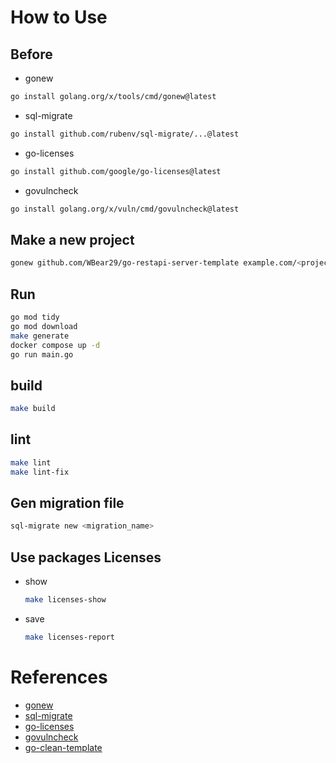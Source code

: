 # How to Use

## Before

- gonew

```bash
go install golang.org/x/tools/cmd/gonew@latest
```

- sql-migrate

```bash
go install github.com/rubenv/sql-migrate/...@latest
```

- go-licenses

```bash
go install github.com/google/go-licenses@latest
```

- govulncheck

```bash
go install golang.org/x/vuln/cmd/govulncheck@latest
```

## Make a new project

```bash
gonew github.com/WBear29/go-restapi-server-template example.com/<project>
```

## Run

```bash
go mod tidy
go mod download
make generate
docker compose up -d
go run main.go
```

## build

```bash
make build
```

## lint

```bash
make lint
make lint-fix
```

## Gen migration file

```bash
sql-migrate new <migration_name>
```

## Use packages Licenses

- show
    ```bash
    make licenses-show
    ```
- save
    ```bash
    make licenses-report
    ```

# References

- [gonew](https://go.dev/blog/gonew)
- [sql-migrate](https://github.com/rubenv/sql-migrate)
- [go-licenses](https://github.com/google/go-licenses)
- [govulncheck](https://pkg.go.dev/golang.org/x/vuln#section-readme)
- [go-clean-template](https://github.com/evrone/go-clean-template)